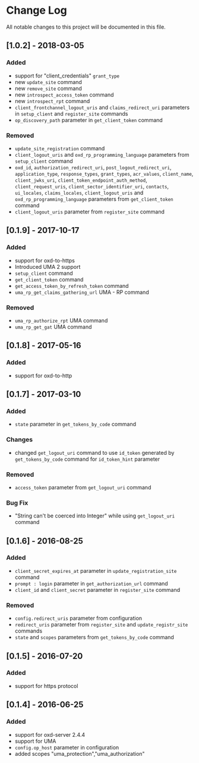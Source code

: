 # Change Log
All notable changes to this project will be documented in this file.

## [1.0.2] - 2018-03-05
### Added
- support for "client_credentials" `grant_type`
- new `update_site` command
- new `remove_site` command
- new `introspect_access_token` command
- new `introspect_rpt` command
- `client_frontchannel_logout_uris` and `claims_redirect_uri` parameters in `setup_client` and `register_site` commands
- `op_discovery_path` parameter in `get_client_token` command

### Removed
- `update_site_registration` command
- `client_logout_uris` and `oxd_rp_programming_language` parameters from `setup_client` command
- `oxd_id`, `authorization_redirect_uri`, `post_logout_redirect_uri`, `application_type`, `response_types`, `grant_types`, `acr_values`, `client_name`, `client_jwks_uri`, `client_token_endpoint_auth_method`, `client_request_uris`, `client_sector_identifier_uri`, `contacts`, `ui_locales`, `claims_locales`, `client_logout_uris` and `oxd_rp_programming_language` parameters from `get_client_token` command
- `client_logout_uris` parameter from `register_site` command

## [0.1.9] - 2017-10-17
### Added
- support for oxd-to-https
- Introduced UMA 2 support
- `setup_client` command
- `get_client_token` command
- `get_access_token_by_refresh_token` command
- `uma_rp_get_claims_gathering_url` UMA - RP command

### Removed
- `uma_rp_authorize_rpt` UMA command
- `uma_rp_get_gat` UMA command

## [0.1.8] - 2017-05-16
### Added
- support for oxd-to-http

## [0.1.7] - 2017-03-10
### Added
- `state` parameter in `get_tokens_by_code` command

### Changes
- changed `get_logout_uri` command to use `id_token` generated by `get_tokens_by_code` command for `id_token_hint` parameter

### Removed
- `access_token` parameter from `get_logout_uri` command

### Bug Fix
- "String can't be coerced into Integer" while using `get_logout_uri` command

## [0.1.6] - 2016-08-25
### Added
- `client_secret_expires_at` parameter in `update_registration_site` command
- `prompt : login` parameter in `get_authorization_url` command
- `client_id` and `client_secret` parameter in `register_site` command

### Removed
- `config.redirect_uris` parameter from configuration
- `redirect_uris` parameter from `register_site` and `update_registr_site` commands
- `state` and `scopes` parameters from `get_tokens_by_code` command

## [0.1.5] - 2016-07-20
### Added
- support for https protocol

## [0.1.4] - 2016-06-25
### Added
- support for oxd-server 2.4.4
- support for UMA
- `config.op_host` parameter in configuration
- added scopes "uma_protection","uma_authorization"
